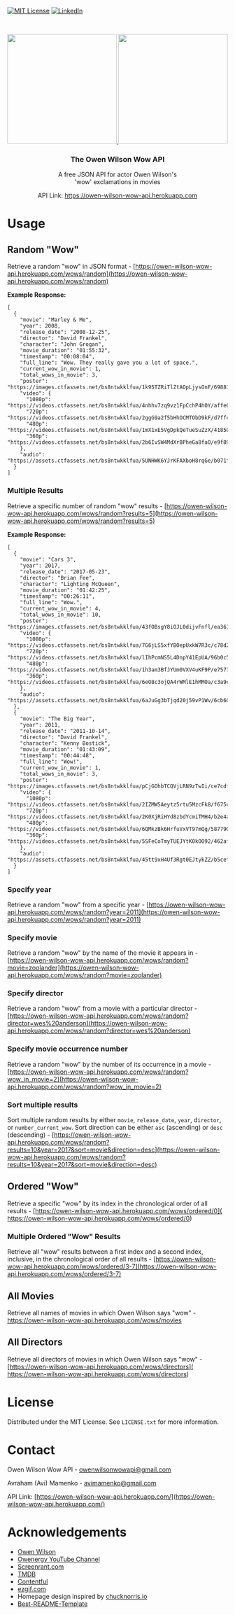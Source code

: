 [![MIT License][license-shield]][license-url]
[![LinkedIn][linkedin-shield]][linkedin-url]

<!-- PROJECT LOGO -->
<br />
<p align="center">
  <a href="https://github.com/amamenko/auto-mashup#gh-dark-mode-only">
   <img src="https://images.ctfassets.net/bs8ntwkklfua/3VT56TCRE9ykPjvFZ5Cw2A/278774288f4e5c4ccd794dcbbc40d1bb/Wow_API_Logo_GitHub_Dark.png" width="250" />
  </a>
   <a href="https://github.com/amamenko/auto-mashup#gh-light-mode-only">
    <img src="https://images.ctfassets.net/bs8ntwkklfua/3OpkDwg6Aw3igy9ynPDmnN/9afbf83658cda227effddba6e7cb035a/Wow_API_Logo_Light.png" width="250" />
  </a>
   
  <h3 align="center">The Owen Wilson Wow API</h3>

  <p align="center">
    A free JSON API for actor Owen Wilson's
    <br />
    'wow' exclamations in movies
    <br />
  </p>
   <p align="center">API Link: <a href="https://owen-wilson-wow-api.herokuapp.com/">https://owen-wilson-wow-api.herokuapp.com</a></p>
</p>

# Usage

## Random "Wow"

Retrieve a random "wow" in JSON format - [https://owen-wilson-wow-api.herokuapp.com/wows/random](https://owen-wilson-wow-api.herokuapp.com/wows/random)

<b>Example Response:</b>

```jsonc
[
  {
    "movie": "Marley & Me",
    "year": 2008,
    "release_date": "2008-12-25",
    "director": "David Frankel",
    "character": "John Grogan",
    "movie_duration": "01:55:32",
    "timestamp": "00:08:04",
    "full_line": "Wow. They really gave you a lot of space.",
    "current_wow_in_movie": 1,
    "total_wows_in_movie": 3,
    "poster": "https://images.ctfassets.net/bs8ntwkklfua/1k95TZRiTlZtAOpLjysOnF/69881667de3e849853ee1d4a9d3ab92e/Marley___Me_Poster.jpg",
    "video": {
      "1080p": "https://videos.ctfassets.net/bs8ntwkklfua/4nhhv7zq9vz1FpCchP4hOY/affe02a7b8d1b597c7ca60b45adaacc5/Marley___Me_Wow_1_1080p.mp4",
      "720p": "https://videos.ctfassets.net/bs8ntwkklfua/2ggG9a2f5bHhOCMTObD9kF/d7ffc47c4d3f148a24d0fd2c1a312c87/Marley___Me_Wow_1_720p.mp4",
      "480p": "https://videos.ctfassets.net/bs8ntwkklfua/1mX1xE5VgDpkQeTueSuZzX/41850f8b5b38aa76c3131c026fca387a/Marley___Me_Wow_1_480p.mp4",
      "360p": "https://videos.ctfassets.net/bs8ntwkklfua/2b6IvSW4MdXrBPheGa8faO/e9f893766d75c311c96d85ffbcd04faf/Marley___Me_Wow_1_360p.mp4"
    },
    "audio": "https://assets.ctfassets.net/bs8ntwkklfua/5UNHWK6YJrKFAXboH8rqGe/b071fc733b9647ada4a8cad7550a2e1b/Marley___Me_Wow_1.mp3"
  }
]
```
### Multiple Results

Retrieve a specific number of random "wow" results - [https://owen-wilson-wow-api.herokuapp.com/wows/random?results=5](https://owen-wilson-wow-api.herokuapp.com/wows/random?results=5)

<b>Example Response:</b>

```jsonc
[
  {
    "movie": "Cars 3",
    "year": 2017,
    "release_date": "2017-05-23",
    "director": "Brian Fee",
    "character": "Lighting McQueen",
    "movie_duration": "01:42:25",
    "timestamp": "00:26:11",
    "full_line": "Wow.",
    "current_wow_in_movie": 4,
    "total_wows_in_movie": 10,
    "poster": "https://images.ctfassets.net/bs8ntwkklfua/43fOBsgY8iOJL0dijvFnfl/ea361efc5131a859c173ab5dd3fdfe1e/Cars_3_Poster.jpg",
    "video": {
      "1080p": "https://videos.ctfassets.net/bs8ntwkklfua/7G6jLS5xfYBOepUxkW7R3c/c78d22f63ba51f371a1550834888b9ca/Cars_3_Wow_4_1080p.mp4",
      "720p": "https://videos.ctfassets.net/bs8ntwkklfua/lIhPcmNS5L4DnpY41EpUA/96b0c5b44acf3fe16e68d1e67156d41c/Cars_3_Wow_4_720p.mp4",
      "480p": "https://videos.ctfassets.net/bs8ntwkklfua/1h3am3BfJYUm0VXV4uKF9P/e75775ec0621889efd40ce1bc372735a/Cars_3_Wow_4_480p.mp4",
      "360p": "https://videos.ctfassets.net/bs8ntwkklfua/6eO8c3ojQA4rWMlE1hMMOa/c3a9ce4c01b2d342b33144c9f90b9e3e/Cars_3_Wow_4_360p.mp4"
    },
    "audio": "https://assets.ctfassets.net/bs8ntwkklfua/6aJuGg3bTjqd20j59vP1Wv/6cb60311194d3a9aa040882911a5f516/Cars_3_Wow_4.mp3"
  },
  {
    "movie": "The Big Year",
    "year": 2011,
    "release_date": "2011-10-14",
    "director": "David Frankel",
    "character": "Kenny Bostick",
    "movie_duration": "01:43:09",
    "timestamp": "00:44:48",
    "full_line": "Wow!",
    "current_wow_in_movie": 1,
    "total_wows_in_movie": 3,
    "poster": "https://images.ctfassets.net/bs8ntwkklfua/pCjGOhbTCQVjLRN9zTwIi/ce7cdf4b40f3549326d881697aa468a1/The_Big_Year_Poster.jpg",
    "video": {
      "1080p": "https://videos.ctfassets.net/bs8ntwkklfua/2IZMW5Aeytz5rtu5MzcFk8/f675c3f6ef153c5df0c81679c80677d4/The_Big_Year_Wow_1_1080p.mp4",
      "720p": "https://videos.ctfassets.net/bs8ntwkklfua/2K0XjRiHYd8zbdYcmiTMH4/b2e4a9b02db184a4d4bd71fe15ab37a9/The_Big_Year_Wow_1_720p.mp4",
      "480p": "https://videos.ctfassets.net/bs8ntwkklfua/6QMkzBk6HrfuVxVT97mQg/5877904b163d7ccdc4baa92d449858d8/The_Big_Year_Wow_1_480p.mp4",
      "360p": "https://videos.ctfassets.net/bs8ntwkklfua/5SFeCoTmyTUEJYtK0kOO92/462afffbd6315182db59271f99a5a829/The_Big_Year_Wow_1_360p.mp4"
    },
    "audio": "https://assets.ctfassets.net/bs8ntwkklfua/45tt9xH4Uf3Rgt0EJtykZZ/b5cef0c5d09d368359f4a9c0e66a6663/The_Big_Year_Wow_1.mp3"
  }
]
```

### Specify year

Retrieve a random "wow" from a specific year - [https://owen-wilson-wow-api.herokuapp.com/wows/random?year=2011](https://owen-wilson-wow-api.herokuapp.com/wows/random?year=2011)

### Specify movie

Retrieve a random "wow" by the name of the movie it appears in - [https://owen-wilson-wow-api.herokuapp.com/wows/random?movie=zoolander](https://owen-wilson-wow-api.herokuapp.com/wows/random?movie=zoolander)

### Specify director

Retrieve a random "wow" from a movie with a particular director - [https://owen-wilson-wow-api.herokuapp.com/wows/random?director=wes%20anderson](https://owen-wilson-wow-api.herokuapp.com/wows/random?director=wes%20anderson)

### Specify movie occurrence number

Retrieve a random "wow" by the number of its occurrence in a movie - [https://owen-wilson-wow-api.herokuapp.com/wows/random?wow_in_movie=2](https://owen-wilson-wow-api.herokuapp.com/wows/random?wow_in_movie=2)

### Sort multiple results

Sort multiple random results by either `movie`, `release_date`, `year`, d`irector`, or `number_current_wow`. Sort direction can be either `asc` (ascending) or `desc` (descending) - [https://owen-wilson-wow-api.herokuapp.com/wows/random?results=10&year=2017&sort=movie&direction=desc](https://owen-wilson-wow-api.herokuapp.com/wows/random?results=10&year=2017&sort=movie&direction=desc)

## Ordered "Wow"

Retrieve a specific "wow" by its index in the chronological order of all results - [https://owen-wilson-wow-api.herokuapp.com/wows/ordered/0](
https://owen-wilson-wow-api.herokuapp.com/wows/ordered/0)

### Multiple Ordered "Wow" Results

Retrieve all "wow" results between a first index and a second index, inclusive, in the chronological order of all results - [https://owen-wilson-wow-api.herokuapp.com/wows/ordered/3-7](https://owen-wilson-wow-api.herokuapp.com/wows/ordered/3-7)

## All Movies

Retrieve all names of movies in which Owen Wilson says "wow" - https://owen-wilson-wow-api.herokuapp.com/wows/movies

## All Directors

Retrieve all directors of movies in which Owen Wilson says "wow" - [https://owen-wilson-wow-api.herokuapp.com/wows/directors](
https://owen-wilson-wow-api.herokuapp.com/wows/directors)

<!-- LICENSE -->
# License

Distributed under the MIT License. See `LICENSE.txt` for more information.

<!-- CONTACT -->
# Contact

Owen Wilson Wow API - owenwilsonwowapi@gmail.com

Avraham (Avi) Mamenko - avimamenko@gmail.com

API Link: [https://owen-wilson-wow-api.herokuapp.com/](https://owen-wilson-wow-api.herokuapp.com/)


<!-- ACKNOWLEDGEMENTS -->
# Acknowledgements
* [Owen Wilson](https://en.wikipedia.org/wiki/Owen_Wilson)
* [Owenergy YouTube Channel](https://www.youtube.com/watch?v=dn5Tattkj_E)
* [Screenrant.com](https://screenrant.com/owen-wilson-movies-say-wow-how-many/)
* [TMDB](https://www.themoviedb.org/)
* [Contentful](https://www.contentful.com/)
* [ezgif.com](https://ezgif.com/resize-video)
* Homepage design inspired by [chucknorris.io](https://api.chucknorris.io/)
* [Best-README-Template](https://github.com/othneildrew/Best-README-Template)


<!-- MARKDOWN LINKS & IMAGES -->
<!-- https://www.markdownguide.org/basic-syntax/#reference-style-links -->
[license-shield]: https://img.shields.io/github/license/othneildrew/Best-README-Template.svg?style=for-the-badge
[license-url]: https://github.com/amamenko/owen-wilson-wow-api/blob/master/LICENSE.txt
[linkedin-shield]: https://img.shields.io/badge/-LinkedIn-black.svg?style=for-the-badge&logo=linkedin&colorB=555
[linkedin-url]: https://www.linkedin.com/in/avrahammamenko
